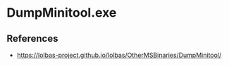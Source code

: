 # DumpMinitool.exe

## References
* https://lolbas-project.github.io/lolbas/OtherMSBinaries/DumpMinitool/
